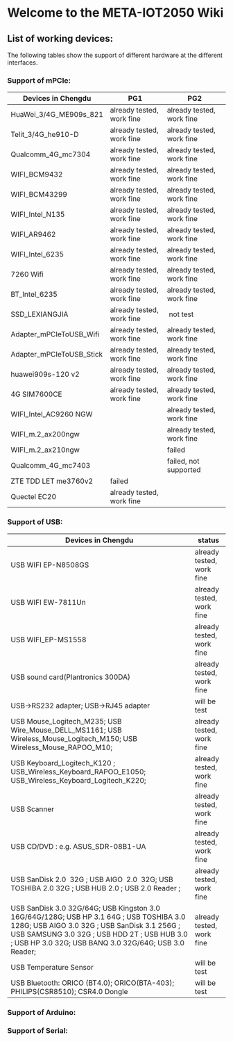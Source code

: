 # **Welcome to the META-IOT2050 Wiki**

## **List of working devices:**

The following tables show the support of different hardware at the different interfaces.

### **Support of mPCIe:**

| Devices in Chengdu         | PG1                       | PG2                       |
| -------------------------- | ------------------------- | ------------------------- |
| HuaWei\_3/4G\_ME909s\_821  | already tested, work fine | already tested, work fine |
| Telit\_3/4G\_he910-D       | already tested, work fine | already tested, work fine |
| Qualcomm\_4G\_mc7304       | already tested, work fine | already tested, work fine |
| WIFI\_BCM9432              | already tested, work fine | already tested, work fine |
| WIFI\_BCM43299             | already tested, work fine | already tested, work fine |
| WIFI\_Intel\_N135          | already tested, work fine | already tested, work fine |
| WIFI\_AR9462               | already tested, work fine | already tested, work fine |
| WIFI\_Intel\_6235          | already tested, work fine | already tested, work fine |
| 7260 Wifi                  | already tested, work fine | already tested, work fine |
| BT\_Intel\_6235            | already tested, work fine | already tested, work fine |
| SSD\_LEXIANGJIA            | already tested, work fine |  not test                 |
| Adapter\_mPCIeToUSB\_Wifi  | already tested, work fine | already tested, work fine |
| Adapter\_mPCIeToUSB\_Stick | already tested, work fine | already tested, work fine |
| huawei909s-120 v2          | already tested, work fine | already tested, work fine |
| 4G SIM7600CE               | already tested, work fine | already tested, work fine |
| WIFI\_Intel\_AC9260 NGW    |                           | already tested, work fine |
| WIFI\_m.2\_ax200ngw        |                           | already tested, work fine |
| WIFI\_m.2\_ax210ngw        |                           | failed                    |
| Qualcomm\_4G\_mc7403       |                           | failed, not supported     |
| ZTE TDD LET me3760v2       | failed                    |                           |
| Quectel EC20               | already tested, work fine |                           |

### **Support of USB:**

| Devices in Chengdu                                                                                                                                                                                                                              | status                    |
| ----------------------------------------------------------------------------------------------------------------------------------------------------------------------------------------------------------------------------------------------- | ------------------------- |
| USB WIFI EP-N8508GS                                                                                                                                                                                                                             | already tested, work fine |
| USB WIFI EW-7811Un                                                                                                                                                                                                                              | already tested, work fine |
| USB WIFI\_EP-MS1558                                                                                                                                                                                                                             | already tested, work fine |
| USB sound card(Plantronics 300DA)                                                                                                                                                                                                               | already tested, work fine |
| USB->RS232 adapter; USB->RJ45 adapter                                                                                                                                                                                                           | will be test              |
| USB Mouse\_Logitech\_M235; USB Wire\_Mouse\_DELL\_MS1161; USB Wireless\_Mouse\_Logitech\_M150; USB Wireless\_Mouse\_RAPOO\_M10;                                                                                                                 | already tested, work fine |
| USB Keyboard\_Logitech\_K120 ; USB\_Wireless\_Keyboard\_RAPOO\_E1050; USB\_Wireless\_Keyboard\_Logitech\_K220;                                                                                                                                  | already tested, work fine |
| USB Scanner                                                                                                                                                                                                                                     | already tested, work fine |
| USB CD/DVD : e.g. ASUS\_SDR-08B1-UA                                                                                                                                                                                                             | already tested, work fine |
| USB SanDisk 2.0  32G ; USB AIGO  2.0  32G; USB TOSHIBA 2.0 32G ; USB HUB 2.0 ; USB 2.0 Reader ;                                                                                                                                                 | already tested, work fine |
| USB SanDisk 3.0 32G/64G; USB Kingston 3.0 16G/64G/128G; USB HP 3.1 64G ; USB TOSHIBA 3.0 128G; USB AIGO 3.0 32G ; USB SanDisk 3.1 256G ; USB SAMSUNG 3.0 32G ; USB HDD 2T ; USB HUB 3.0 ; USB HP 3.0 32G; USB BANQ 3.0 32G/64G; USB 3.0 Reader; | already tested, work fine |
| USB Temperature Sensor                                                                                                                                                                                                                          | will be test              |
| USB Bluetooth: ORICO (BT4.0); ORICO(BTA-403); PHILIPS(CSR8510); CSR4.0 Dongle                                                                                                                                                                   | will be test              |

### **Support of Arduino:**

### **Support of Serial:**
